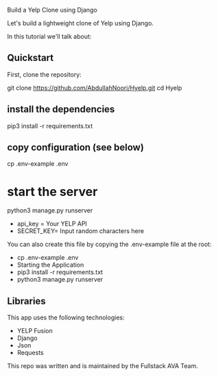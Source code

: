 
Build a Yelp Clone using Django 

Let's build a lightweight clone of Yelp using Django.

In this tutorial we'll talk about:

## Quickstart
First, clone the repository:

git clone https://github.com/AbdullahNoori/Hyelp.git 
cd Hyelp

## install the dependencies
pip3 install -r requirements.txt

## copy configuration (see below)
cp .env-example .env

# start the server
python3 manage.py runserver

- api_key = Your YELP API
- SECRET_KEY= Input random characters here

You can also create this file by copying the .env-example file at the root:

- cp .env-example .env
- Starting the Application
- pip3 install -r requirements.txt
- python3 manage.py runserver

## Libraries
This app uses the following technologies:

- YELP Fusion
- Django
- Json
- Requests


This repo was written and is maintained by the Fullstack AVA Team. 



